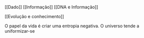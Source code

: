 [[Dado]] 
[[Informação]] 
[[DNA e Informação]] 

[[Evolução e conhecimento]] 

O papel da vida é criar uma entropia negativa. O universo tende a uniformizar-se

